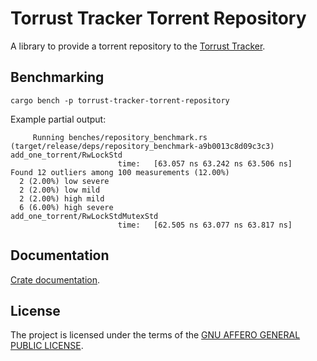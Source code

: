 # Torrust Tracker Torrent Repository

A library to provide a torrent repository to the [Torrust Tracker](https://github.com/torrust/torrust-tracker).

## Benchmarking

```console
cargo bench -p torrust-tracker-torrent-repository
```

Example partial output:

```output
     Running benches/repository_benchmark.rs (target/release/deps/repository_benchmark-a9b0013c8d09c3c3)
add_one_torrent/RwLockStd
                        time:   [63.057 ns 63.242 ns 63.506 ns]
Found 12 outliers among 100 measurements (12.00%)
  2 (2.00%) low severe
  2 (2.00%) low mild
  2 (2.00%) high mild
  6 (6.00%) high severe
add_one_torrent/RwLockStdMutexStd
                        time:   [62.505 ns 63.077 ns 63.817 ns]
```

## Documentation

[Crate documentation](https://docs.rs/torrust-tracker-torrent-repository).

## License

The project is licensed under the terms of the [GNU AFFERO GENERAL PUBLIC LICENSE](../../LICENSE).
